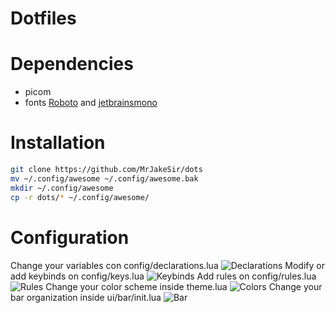 # Dotfiles

# Dependencies
- picom
- fonts [Roboto](https://fonts.google.com/specimen/Roboto) and [jetbrainsmono](https://github.com/ryanoasis/nerd-fonts/blob/master/patched-fonts/JetBrainsMono/Ligatures/Bold/complete/JetBrains%20Mono%20Bold%20Nerd%20Font%20Complete.ttf)

# Installation
```bash
git clone https://github.com/MrJakeSir/dots
mv ~/.config/awesome ~/.config/awesome.bak
mkdir ~/.config/awesome 
cp -r dots/* ~/.config/awesome/
```

# Configuration
Change your variables con config/declarations.lua 
![Declarations](https://imgur.com/79dGBLL)
Modify or add keybinds on config/keys.lua
![Keybinds](https://imgur.com/4Sztm2h)
Add rules on config/rules.lua
![Rules](https://imgur.com/UzeEguH)
Change your color scheme inside theme.lua
![Colors](https://imgur.com/2X7VCuN)
Change your bar organization inside ui/bar/init.lua
![Bar](https://imgur.com/AI6aH4T)


